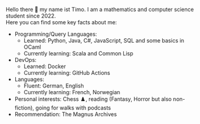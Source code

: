 Hello there 👋 my name ist Timo. I am a mathematics and computer science student since 2022. \
Here you can find some key facts about me:
- Programming/Query Languages:
  - Learned: Python, Java, C#, JavaScript, SQL and some basics in OCaml
  - Currently learning: Scala and Common Lisp
- DevOps:
  - Learned: Docker
  - Currently learning: GitHub Actions
- Languages:
  - Fluent: German, English
  - Currently learning: French, Norwegian
- Personal interests: Chess ♟️, reading (Fantasy, Horror but also non-fiction), going for walks with podcasts
- Recommendation: The Magnus Archives 

<!--
**TNNNF/TNNNF** is a ✨ _special_ ✨ repository because its `README.md` (this file) appears on your GitHub profile.

Here are some ideas to get you started:

- 🔭 I’m currently working on ...
- 🌱 I’m currently learning ...
- 👯 I’m looking to collaborate on ...
- 🤔 I’m looking for help with ...
- 💬 Ask me about ...
- 📫 How to reach me: ...
- 😄 Pronouns: ...
- ⚡ Fun fact: ...
-->
